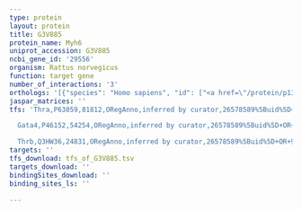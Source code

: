 ```yaml
---
type: protein
layout: protein
title: G3V885
protein_name: Myh6
uniprot_accession: G3V885
ncbi_gene_id: '29556'
organism: Rattus norvegicus
function: target gene
number_of_interactions: '3'
orthologs: '[{"species": "Homo sapiens", "id": ["<a href=\"/protein/p13533\">P13533</a>"]}, {"species": "Mus musculus", "id": ["<a href=\"/protein/q02566\">Q02566</a>"]}, {"species": "Caenorhabditis elegans", "id": ["<a href=\"/protein/p02567\">P02567</a>", "<a href=\"/protein/p02566\">P02566</a>", "<a href=\"/protein/q21000\">Q21000</a>", "<a href=\"/protein/p12844\">P12844</a>", "<a href=\"/protein/p12845\">P12845</a>"]}, {"species": "Drosophila melanogaster", "id": ["<a href=\"/protein/p05661\">P05661</a>"]}]'
jaspar_matrices: ''
tfs: 'Thra,P63059,81812,ORegAnno,inferred by curator,26578589%5Buid%5D+OR+9111345%5Buid%5D,Yes

  Gata4,P46152,54254,ORegAnno,inferred by curator,26578589%5Buid%5D+OR+8007990%5Buid%5D,Yes

  Thrb,Q3HW36,24831,ORegAnno,inferred by curator,26578589%5Buid%5D+OR+9111345%5Buid%5D,Yes'
targets: ''
tfs_download: tfs_of_G3V885.tsv
targets_download: ''
bindingSites_download: ''
binding_sites_ls: ''

---
```

